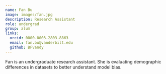 ```yaml
---
name: Fan Bu
image: images/fan.jpg
description: Research Assistant
role: undergrad
group: alum
links:
  orcid: 0000-0003-2803-8863
  email: fan.bu@vanderbilt.edu
  github: BFvandy
---
```


Fan is an undergraduate research assistant. She is evaluating demographic differences in datasets to better understand model bias.
